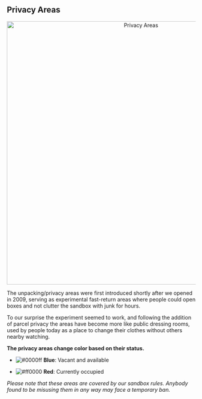 ## Privacy Areas

<p align="center">
  <img width="700" src="https://alethiaisland.files.wordpress.com/2010/01/unpacking-areas-01_004.jpg?w=700" alt="Privacy Areas">
</p>

The unpacking/privacy areas were first introduced shortly after we opened in 2009, serving as experimental fast-return areas where people could open boxes and not clutter the sandbox with junk for hours. 

To our surprise the experiment seemed to work, and following the addition of parcel privacy the areas have become more like public dressing rooms, used by people today as a place to change their clothes without others nearby watching.

**The privacy areas change color based on their status.**

- ![#0000ff](https://via.placeholder.com/15/0000ff/000000?text=+) <b>**Blue**</b>: Vacant and available</p>
- ![#ff0000](https://via.placeholder.com/15/ff0000/000000?text=+) **Red**: Currently occupied</p>

_Please note that these areas are covered by our sandbox rules. Anybody found to be misusing them in any way may face a temporary ban._
